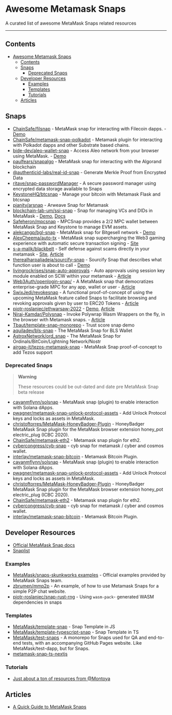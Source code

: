 # Awesome Metamask Snaps

A curated list of awesome MetaMask Snaps related resources

---

## Contents

- [Awesome Metamask Snaps](#awesome-metamask-snaps)
  - [Contents](#contents)
  - [Snaps](#snaps)
    - [Deprecated Snaps](#deprecated-snaps)
  - [Developer Resources](#developer-resources)
    - [Examples](#examples)
    - [Templates](#templates)
    - [Tutorials](#tutorials)
  - [Articles](#articles)

## Snaps

- [ChainSafe/filsnap](https://github.com/ChainSafe/filsnap) - MetaMask snap for interacting with Filecoin dapps. - [Demo](https://filsnap.chainsafe.io/)
- [ChainSafe/metamask-snap-polkadot](https://github.com/ChainSafe/metamask-snap-polkadot) - Metamask plugin for interacting with Polkadot dapps and other Substrate based chains.
- [bide-dev/aleo-wallet-snap](https://github.com/bide-dev/aleo-wallet-snap) - Access Aleo network from your browser using MetaMask. - [Demo](https://aleo-snap.netlify.app/)
- [paulfears/snapalgo](https://github.com/paulfears/snapalgo) - MetaMask snap for interacting with the Algorand blockchain
- [@authenticid-labs/real-id-snap](https://github.com/AuthenticID-Labs/real-id-snap/tree/main) - Generate Merkle Proof from Encrypted Data
- [ritave/snap-passwordManager](https://github.com/ritave/snap-passwordManager) - A secure password manager using encrypted data storage available to Snaps
- [KeystoneHQ/btcsnap](https://github.com/KeystoneHQ/btcsnap) - Manage your bitcoin with Metamask Flask and btcsnap
- [pianity/arsnap](https://github.com/pianity/arsnap) - Arweave Snap for Metamask
- [blockchain-lab-um/ssi-snap](https://github.com/blockchain-lab-um/ssi-snap) - Snap for managing VCs and DIDs in MetaMask - [Demo](https://blockchain-lab-um.github.io/course-dapp/), [Docs](https://blockchain-lab-um.github.io/ssi-snap-docs/)
- [Safeheron/mpcsnap](https://github.com/Safeheron/mpcsnap) - MPCSnap provides a 2/2 MPC wallet between MetaMask Snap and Keystone to manage EVM assets.
- [alekcangp/bgl-snap](https://github.com/alekcangp/bgl-snap) - MetaMask snap for Bitgesell network - [Demo](https://snap.bglnode.online/)
- [AlexCheema/auto-tx](https://github.com/AlexCheema/auto-tx) - MetaMask snap supercharging the Web3 gaming experience with automatic secure transaction signing - [Site](https://dorahacks.io/buidl/3807)
- [s-a-malik/blackbelt](https://github.com/s-a-malik/blackbelt) - Self defense against scams directly in your metamask - [Site](https://ethglobal.com/showcase/blackbelt-vp2d4), [Article](https://metamask.io/news/developers/blackbelt-snap-real-time-self-defense-against-scams/)
- [therealharpaljadeja/sourcify-snap](https://github.com/therealharpaljadeja/sourcify-snap) - Sourcify Snap that describes what function user is about to call - [Demo](https://sourcify-snap-site.vercel.app)
- [livingrockrises/snap-auto-approvals](https://github.com/livingrockrises/snap-auto-approvals) - Auto approvals using session key module enabled on SCW within your metamask - [Article](https://metamask.io/news/developers/smart-account-session-snap-gaming-dapp-auto-approvals/)
- [Web3Auth/openlogin-snap/](https://github.com/Web3Auth/openlogin-snap/) - A MetaMask snap that democratizes enterprise-grade MPC for any app, wallet or user - [Article](https://metamask.io/news/developers/mpc-snap-integrating-multi-factor-authentication-into-meta-mask/)
- [SwixJedi/revokesnap](https://github.com/SwixJedi/revokesnap) - A functional proof-of-concept of using the upcoming MetaMask feature called Snaps to facilitate browsing and revoking approvals given by user to ERC20
  Tokens - [Article](https://metamask.io/news/developers/revoke-snap-revoking-leftover-approvals-on-erc-20-token-contracts/)
- [piotr-roslaniec/ethwarsaw-2022](https://github.com/piotr-roslaniec/ethwarsaw-2022) - [Demo](https://aleph-zero-snap.netlify.app), [Article](https://metamask.io/news/developers/aleph-zero-snap-onboarding-web-3-users-to-aleph-zero-network/)
- [Niraj-Kamdar/Polysnap](https://github.com/Niraj-Kamdar/Polysnap) - Invoke Polywrap Wasm Wrappers on the fly, in the browser with Metamask snaps. - [Article](https://metamask.io/news/developers/polysnap-invoking-polywrap-wasm-wrappers-on-the-fly/)
- [Tbaut/template-snap-monorepo](https://github.com/Tbaut/template-snap-monorepo) - Trust score snap demo
- [aquiladev/bls-snap](https://github.com/aquiladev/bls-snap) - The MetaMask Snap for BLS Wallet
- [AstroxNetwork/ord_snap](https://github.com/AstroxNetwork/ord_snap) - The MetaMask Snap for Ordinals/BitCoin/Lightning Network/Nostr
- [airgap-it/tezos-metamask-snap](https://github.com/airgap-it/tezos-metamask-snap) - MetaMask Snap proof-of-concept to add Tezos support

### Deprecated Snaps

> **Warning**
>
> These resources could be out-dated and date pre MetaMask Snap beta release

- [cavanmflynn/solsnap](https://github.com/cavanmflynn/solsnap) - MetaMask snap (plugin) to enable interaction with Solana dApps.
- [pwagner/metamask-snap-unlock-protocol-assets](https://github.com/pwagner/metamask-snap-unlock-protocol-assets) - Add Unlock Protocol keys and locks as assets in MetaMask.
- [christoftorres/MetaMask-HoneyBadger-Plugin](https://github.com/christoftorres/MetaMask-HoneyBadger-Plugin) - HoneyBadger MetaMask Snap plugin for the MetaMask browser extension honey_pot electric_plug (ICBC 2020).
- [ChainSafe/metamask-eth2](https://github.com/ChainSafe/metamask-eth2) - Metamask snap plugin for eth2.
- [cybercongress/cyb-snap](https://github.com/cybercongress/cyb-snap) - cyb snap for metamask / cyber and cosmos wallet.
- [interlay/metamask-snap-bitcoin](https://github.com/interlay/metamask-snap-bitcoin) - Metamask Bitcoin Plugin.
- [cavanmflynn/solsnap](https://github.com/cavanmflynn/solsnap) - MetaMask snap (plugin) to enable interaction with Solana dApps.
- [pwagner/metamask-snap-unlock-protocol-assets](https://github.com/pwagner/metamask-snap-unlock-protocol-assets) - Add Unlock Protocol keys and locks as assets in MetaMask.
- [christoftorres/MetaMask-HoneyBadger-Plugin](https://github.com/christoftorres/MetaMask-HoneyBadger-Plugin) - HoneyBadger MetaMask Snap plugin for the MetaMask browser extension honey_pot electric_plug (ICBC 2020).
- [ChainSafe/metamask-eth2](https://github.com/ChainSafe/metamask-eth2) - Metamask snap plugin for eth2.
- [cybercongress/cyb-snap](https://github.com/cybercongress/cyb-snap) - cyb snap for metamask / cyber and cosmos wallet.
- [interlay/metamask-snap-bitcoin](https://github.com/interlay/metamask-snap-bitcoin) - Metamask Bitcoin Plugin.

## Developer Resources

- [Official MetaMask Snap docs](https://docs.metamask.io/guide/snaps.html)
- [Snaplist](https://snaplist.org)

### Examples

- [MetaMask/snaps-skunkworks examples](https://github.com/MetaMask/snaps-skunkworks/tree/main/packages/examples) - Official examples provided by MetaMask Snaps team.
- [zbrumen/mmp2p](https://github.com/zbrumen/mmp2p) - An example, of how to use Metamask Snaps for a simple P2P chat website.
- [piotr-roslaniec/snap-rust-rng](https://github.com/piotr-roslaniec/snap-rust-rng) - Using `wasm-pack`- generated WASM dependencies in snaps

### Templates

- [MetaMask/template-snap](https://github.com/MetaMask/template-snap) - Snap Template in JS
- [MetaMask/template-typescript-snap](https://github.com/MetaMask/template-typescript-snap) - Snap Template in TS
- [MetaMask/test-snaps](https://github.com/MetaMask/test-snaps) - A monorepo for Snaps used for QA and end-to-end tests, with an accompanying GitHub Pages website. Like MetaMask/test-dapp, but for Snaps.
- [metamask-snap-ts-nextjs](https://github.com/einaralex/metamask-snap-ts-nextjs)

### Tutorials

- [Just about a ton of resources from @Montoya](https://github.com/MetaMask/snaps-monorepo/discussions/675)

## Articles

- [A Quick Guide to MetaMask Snaps](https://etherworld.co/2022/01/19/a-quick-guide-to-metamask-snaps/)
